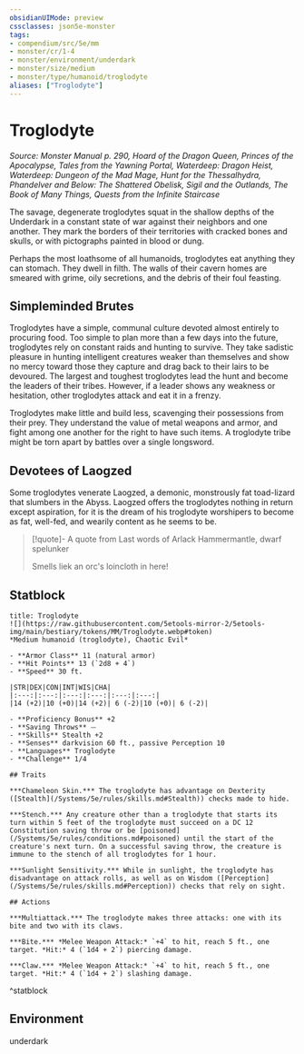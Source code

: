 ```yaml
---
obsidianUIMode: preview
cssclasses: json5e-monster
tags:
- compendium/src/5e/mm
- monster/cr/1-4
- monster/environment/underdark
- monster/size/medium
- monster/type/humanoid/troglodyte
aliases: ["Troglodyte"]
---
```

# Troglodyte
*Source: Monster Manual p. 290, Hoard of the Dragon Queen, Princes of the Apocalypse, Tales from the Yawning Portal, Waterdeep: Dragon Heist, Waterdeep: Dungeon of the Mad Mage, Hunt for the Thessalhydra, Phandelver and Below: The Shattered Obelisk, Sigil and the Outlands, The Book of Many Things, Quests from the Infinite Staircase*  

The savage, degenerate troglodytes squat in the shallow depths of the Underdark in a constant state of war against their neighbors and one another. They mark the borders of their territories with cracked bones and skulls, or with pictographs painted in blood or dung.

Perhaps the most loathsome of all humanoids, troglodytes eat anything they can stomach. They dwell in filth. The walls of their cavern homes are smeared with grime, oily secretions, and the debris of their foul feasting.

## Simpleminded Brutes

Troglodytes have a simple, communal culture devoted almost entirely to procuring food. Too simple to plan more than a few days into the future, troglodytes rely on constant raids and hunting to survive. They take sadistic pleasure in hunting intelligent creatures weaker than themselves and show no mercy toward those they capture and drag back to their lairs to be devoured. The largest and toughest troglodytes lead the hunt and become the leaders of their tribes. However, if a leader shows any weakness or hesitation, other troglodytes attack and eat it in a frenzy.

Troglodytes make little and build less, scavenging their possessions from their prey. They understand the value of metal weapons and armor, and fight among one another for the right to have such items. A troglodyte tribe might be torn apart by battles over a single longsword.

## Devotees of Laogzed

Some troglodytes venerate Laogzed, a demonic, monstrously fat toad-lizard that slumbers in the Abyss. Laogzed offers the troglodytes nothing in return except aspiration, for it is the dream of his troglodyte worshipers to become as fat, well-fed, and wearily content as he seems to be.

> [!quote]- A quote from Last words of Arlack Hammermantle, dwarf spelunker  
> 
> Smells liek an orc's loincloth in here!


## Statblock

```ad-statblock
title: Troglodyte
![](https://raw.githubusercontent.com/5etools-mirror-2/5etools-img/main/bestiary/tokens/MM/Troglodyte.webp#token)
*Medium humanoid (troglodyte), Chaotic Evil*

- **Armor Class** 11 (natural armor)
- **Hit Points** 13 (`2d8 + 4`)
- **Speed** 30 ft.

|STR|DEX|CON|INT|WIS|CHA|
|:---:|:---:|:---:|:---:|:---:|:---:|
|14 (+2)|10 (+0)|14 (+2)| 6 (-2)|10 (+0)| 6 (-2)|

- **Proficiency Bonus** +2
- **Saving Throws** ⏤
- **Skills** Stealth +2
- **Senses** darkvision 60 ft., passive Perception 10
- **Languages** Troglodyte
- **Challenge** 1/4

## Traits

***Chameleon Skin.*** The troglodyte has advantage on Dexterity ([Stealth](/Systems/5e/rules/skills.md#Stealth)) checks made to hide.

***Stench.*** Any creature other than a troglodyte that starts its turn within 5 feet of the troglodyte must succeed on a DC 12 Constitution saving throw or be [poisoned](/Systems/5e/rules/conditions.md#poisoned) until the start of the creature's next turn. On a successful saving throw, the creature is immune to the stench of all troglodytes for 1 hour.

***Sunlight Sensitivity.*** While in sunlight, the troglodyte has disadvantage on attack rolls, as well as on Wisdom ([Perception](/Systems/5e/rules/skills.md#Perception)) checks that rely on sight.

## Actions

***Multiattack.*** The troglodyte makes three attacks: one with its bite and two with its claws.

***Bite.*** *Melee Weapon Attack:* `+4` to hit, reach 5 ft., one target. *Hit:* 4 (`1d4 + 2`) piercing damage.

***Claw.*** *Melee Weapon Attack:* `+4` to hit, reach 5 ft., one target. *Hit:* 4 (`1d4 + 2`) slashing damage.
```
^statblock

## Environment

underdark